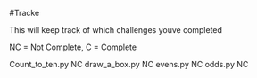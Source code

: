 #Tracke

This will keep track of which challenges youve completed

NC = Not Complete, C = Complete

Count_to_ten.py NC
draw_a_box.py NC
evens.py NC
odds.py NC

